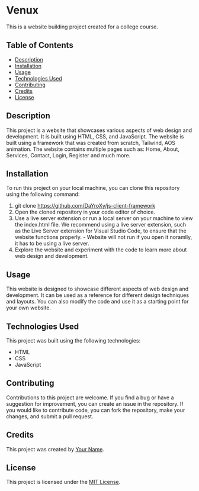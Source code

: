# Venux

This is a website building project created for a college course.

## Table of Contents

- [Description](#description)
- [Installation](#installation)
- [Usage](#usage)
- [Technologies Used](#technologies-used)
- [Contributing](#contributing)
- [Credits](#credits)
- [License](#license)

## Description

This project is a website that showcases various aspects of web design and development. It is built using HTML, CSS, and JavaScript. The website is built using a framework that was created from scratch, Tailwind, AOS animation. The website contains multiple pages such as: Home, About, Services, Contact, Login, Register and much more.

## Installation

To run this project on your local machine, you can clone this repository using the following command:

1. git clone https://github.com/DaYroXy/js-client-framework
2. Open the cloned repository in your code editor of choice.
3. Use a live server extension or run a local server on your machine to view the index.html file. We recommend using a live server extension, such as the Live Server extension for Visual Studio Code, to ensure that the website functions properly. - Website will not run if you open it noramlly, it has to be using a live server.
4. Explore the website and experiment with the code to learn more about web design and development.


## Usage

This website is designed to showcase different aspects of web design and development. It can be used as a reference for different design techniques and layouts. You can also modify the code and use it as a starting point for your own website.

## Technologies Used

This project was built using the following technologies:

- HTML
- CSS
- JavaScript

## Contributing

Contributions to this project are welcome. If you find a bug or have a suggestion for improvement, you can create an issue in the repository. If you would like to contribute code, you can fork the repository, make your changes, and submit a pull request.

## Credits

This project was created by [Your Name](https://github.com/DaYroXy/).

## License

This project is licensed under the [MIT License](https://opensource.org/licenses/MIT).

